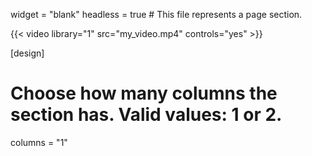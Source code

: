 widget = "blank"
headless = true  # This file represents a page section.

{{< video library="1" src="my_video.mp4" controls="yes" >}}

[design]
  # Choose how many columns the section has. Valid values: 1 or 2.
  columns = "1"
